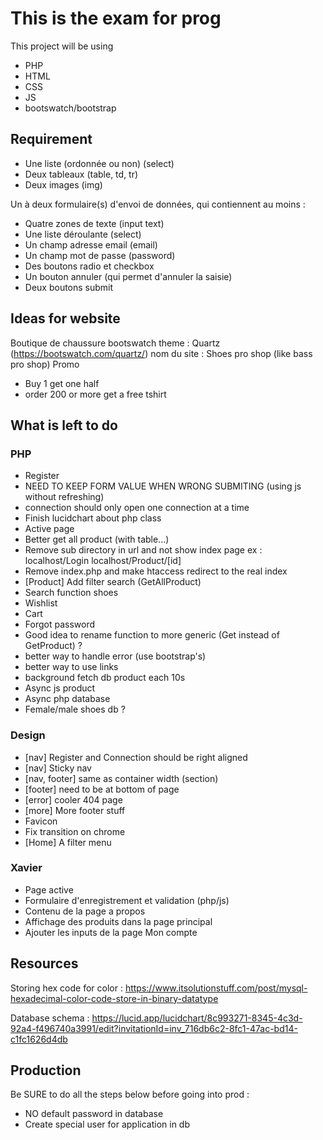 # This is the exam for prog
This project will be using
- PHP
- HTML
- CSS
- JS
- bootswatch/bootstrap

## Requirement
- Une liste (ordonnée ou non) (select)
- Deux tableaux (table, td, tr)
- Deux images (img)

Un à deux formulaire(s) d'envoi de données, qui contiennent au moins :
- Quatre zones de texte (input text)
- Une liste déroulante (select)
- Un champ adresse email (email)
- Un champ mot de passe (password)
- Des boutons radio et checkbox
- Un bouton annuler (qui permet d'annuler la saisie)
- Deux boutons submit

## Ideas for website
Boutique de chaussure
bootswatch theme : Quartz (https://bootswatch.com/quartz/)
nom du site : Shoes pro shop (like bass pro shop)
Promo
- Buy 1 get one half
- order 200 or more get a free tshirt

## What is left to do 
### PHP
- Register
- NEED TO KEEP FORM VALUE WHEN WRONG SUBMITING (using js without refreshing)
- connection should only open one connection at a time
- Finish lucidchart about php class
- Active page
- Better get all product (with table...)
- Remove sub directory in url and not show index page
ex : localhost/Login
localhost/Product/[id]
- Remove index.php and make htaccess redirect to the real index
- [Product] Add filter search (GetAllProduct)
- Search function shoes
- Wishlist
- Cart
- Forgot password
- Good idea to rename function to more generic (Get instead of GetProduct) ?
- better way to handle error (use bootstrap's)
- better way to use links
- background fetch db product each 10s
- Async js product
- Async php database
- Female/male shoes db ?

### Design
- [nav] Register and Connection should be right aligned
- [nav] Sticky nav
- [nav, footer] same as container width (section)
- [footer] need to be at bottom of page
- [error] cooler 404 page
- [more] More footer stuff
- Favicon
- Fix transition on chrome
- [Home] A filter menu


### Xavier
- Page active
- Formulaire d'enregistrement et validation (php/js)
- Contenu de la page a propos
- Affichage des produits dans la page principal
- Ajouter les inputs de la page Mon compte



## Resources
Storing hex code for color : https://www.itsolutionstuff.com/post/mysql-hexadecimal-color-code-store-in-binary-datatype

Database schema : https://lucid.app/lucidchart/8c993271-8345-4c3d-92a4-f496740a3991/edit?invitationId=inv_716db6c2-8fc1-47ac-bd14-c1fc1626d4db


## Production
Be SURE to do all the steps below before going into prod :
- NO default password in database
- Create special user for application in db

